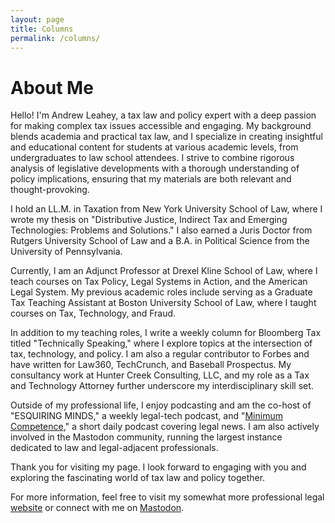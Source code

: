 ```yaml
---
layout: page
title: Columns
permalink: /columns/
---
```


# About Me

Hello! I'm Andrew Leahey, a tax law and policy expert with a deep passion for making complex tax issues accessible and engaging. My background blends academia and practical tax law, and I specialize in creating insightful and educational content for students at various academic levels, from undergraduates to law school attendees. I strive to combine rigorous analysis of legislative developments with a thorough understanding of policy implications, ensuring that my materials are both relevant and thought-provoking.

I hold an LL.M. in Taxation from New York University School of Law, where I wrote my thesis on "Distributive Justice, Indirect Tax and Emerging Technologies: Problems and Solutions." I also earned a Juris Doctor from Rutgers University School of Law and a B.A. in Political Science from the University of Pennsylvania. 

Currently, I am an Adjunct Professor at Drexel Kline School of Law, where I teach courses on Tax Policy, Legal Systems in Action, and the American Legal System. My previous academic roles include serving as a Graduate Tax Teaching Assistant at Boston University School of Law, where I taught courses on Tax, Technology, and Fraud.

In addition to my teaching roles, I write a weekly column for Bloomberg Tax titled "Technically Speaking," where I explore topics at the intersection of tax, technology, and policy. I am also a regular contributor to Forbes and have written for Law360, TechCrunch, and Baseball Prospectus. My consultancy work at Hunter Creek Consulting, LLC, and my role as a Tax and Technology Attorney further underscore my interdisciplinary skill set.

Outside of my professional life, I enjoy podcasting and am the co-host of "ESQUIRING MINDS," a weekly legal-tech podcast, and "[Minimum Competence](https://minimumcomp.com)," a short daily podcast covering legal news. I am also actively involved in the Mastodon community, running the largest instance dedicated to law and legal-adjacent professionals.

Thank you for visiting my page. I look forward to engaging with you and exploring the fascinating world of tax law and policy together.

For more information, feel free to visit my somewhat more professional legal [website](https://andrew.legal) or connect with me on [Mastodon](https://esq.social/@andrew).

